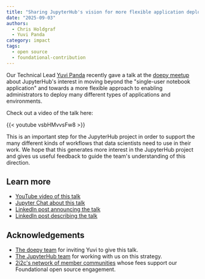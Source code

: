 ```yaml
---
title: "Sharing JupyterHub's vision for more flexible application deployment at the doepy talk series."
date: "2025-09-03"
authors:
  - Chris Holdgraf
  - Yuvi Panda
category: impact
tags:
  - open source
  - foundational-contribution
---
```


Our Technical Lead [Yuvi Panda](../../authors/yuvi-panda/_index.md) recently gave a talk at the [doepy meetup](https://meetup.doepy.org/) about JupyterHub's interest in moving beyond the "single-user notebook application" and towards a more flexible approach to enabling administrators to deploy many different types of applications and environments.

Check out a video of the talk here:

{{< youtube vsbHMvvsFw8 >}}

This is an important step for the JupyterHub project in order to support the many different kinds of workflows that data scientists need to use in their work. We hope that this generates more interest in the JupyterHub project and gives us useful feedback to guide the team's understanding of this direction.

## Learn more

- [YouTube video of this talk](https://www.youtube.com/watch?v=vsbHMvvsFw8)
- [Jupyter Chat about this talk](https://jupyter.zulipchat.com/#narrow/channel/469744-jupyterhub/topic/JupyterHub.20in.202025.3A.20Not.20just.20for.20Jupyter.20Notebooks/near/537708184)
- [LinkedIn post announcing the talk](https://www.linkedin.com/feed/update/urn:li:activity:7364763956525092868)
- [LinkedIn post describing the talk](https://www.linkedin.com/posts/cameron-riddell_we-dont-use-this-code-loved-having-yuvi-activity-7369421556516601859-qOxw?utm_medium=ios_app&rcm=ACoAADSgbM8BXeDyQi3bGVtD7qmmJg9b20KhG6A&utm_source=social_share_send&utm_campaign=copy_link)

## Acknowledgements

- [The doepy team](https://meetup.doepy.org/) for inviting Yuvi to give this talk.
- [The JupyterHub team](../../../collaborators/jupyterhub/) for working with us on this strategy.
- [2i2c's network of member communities](../../../members) whose fees support our Foundational open source engagement.